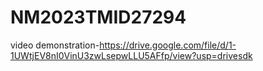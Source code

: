# NM2023TMID27294
video demonstration-https://drive.google.com/file/d/1-1UWtjEV8nI0VinU3zwLsepwLLU5AFfp/view?usp=drivesdk
